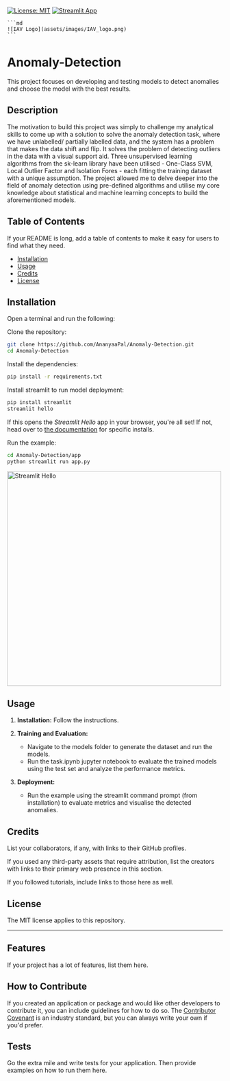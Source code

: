 [![License: MIT](https://img.shields.io/badge/License-MIT-red.svg)](https://opensource.org/licenses/MIT)
[![Streamlit App](https://static.streamlit.io/badges/streamlit_badge_black_white.svg)](http://192.168.0.102:8501)

    ```md
    ![IAV Logo](assets/images/IAV_logo.png)
    ```
# Anomaly-Detection
This project focuses on developing and testing models to detect anomalies and choose the model with the best results. 

## Description
The motivation to build this project was simply to challenge my analytical skills to come up with a solution to solve the anomaly detection task, where we have unlabelled/ partially labelled data, and the system has a problem that makes the data shift and flip. 
It solves the problem of detecting outliers in the data with a visual support aid. Three unsupervised learning algorithms from the sk-learn library have been utilised - One-Class SVM, Local Outlier Factor and Isolation Fores - each fitting the training dataset with a unique assumption. 
The project allowed me to delve deeper into the field of anomaly detection using pre-defined algorithms and utilise my core knowledge about statistical and machine learning concepts to build the aforementioned models. 

## Table of Contents

If your README is long, add a table of contents to make it easy for users to find what they need.

- [Installation](#installation)
- [Usage](#usage)
- [Credits](#credits)
- [License](#license)

## Installation
Open a terminal and run the following:

Clone the repository:
```bash
git clone https://github.com/AnanyaaPal/Anomaly-Detection.git
cd Anomaly-Detection
```
Install the dependencies:
```bash
pip install -r requirements.txt
```

Install streamlit to run model deployment:
```bash
pip install streamlit
streamlit hello
```
If this opens the _Streamlit Hello_ app in your browser, you're all set! If not, head over to [the documentation](https://docs.streamlit.io/get-started) for specific installs.

Run the example:
```bash
cd Anomaly-Detection/app
python streamlit run app.py
```
<img src="https://user-images.githubusercontent.com/7164864/217936487-1017784e-68ec-4e0d-a7f6-6b97525ddf88.gif" alt="Streamlit Hello" width=500 href="none"></img>

## Usage
1. **Installation:**
   Follow the instructions. 

2. **Training and Evaluation:**
   - Navigate to the models folder to generate the dataset and run the models.
   - Run the task.ipynb jupyter notebook to evaluate the trained models using the test set and analyze the performance metrics.

4. **Deployment:**
   - Run the example using the streamlit command prompt (from installation) to evaluate metrics and visualise the detected anomalies. 


## Credits

List your collaborators, if any, with links to their GitHub profiles.

If you used any third-party assets that require attribution, list the creators with links to their primary web presence in this section.

If you followed tutorials, include links to those here as well.

## License

The MIT license applies to this repository.

---

## Features

If your project has a lot of features, list them here.

## How to Contribute

If you created an application or package and would like other developers to contribute it, you can include guidelines for how to do so. The [Contributor Covenant](https://www.contributor-covenant.org/) is an industry standard, but you can always write your own if you'd prefer.

## Tests

Go the extra mile and write tests for your application. Then provide examples on how to run them here.
